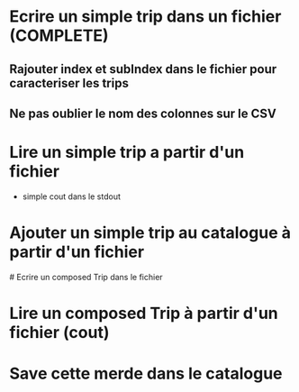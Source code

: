 # Ecrire un simple trip dans un fichier (COMPLETE)
## Rajouter index et subIndex dans le fichier pour caracteriser les trips
## Ne pas oublier le nom des colonnes sur le CSV

# Lire un simple trip a partir d'un fichier
- simple cout dans le stdout

# Ajouter un simple trip au catalogue à partir d'un fichier

# Ecrire un composed Trip dans le fichier

# Lire un composed Trip à partir d'un fichier (cout)

# Save cette merde dans le catalogue 